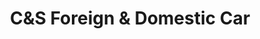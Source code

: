 ---
title: "C&S Foreign & Domestic Car"
url: /mamaroneck/cunds-foreign-und-domestic-car/
shop: Autowerkstatt
---